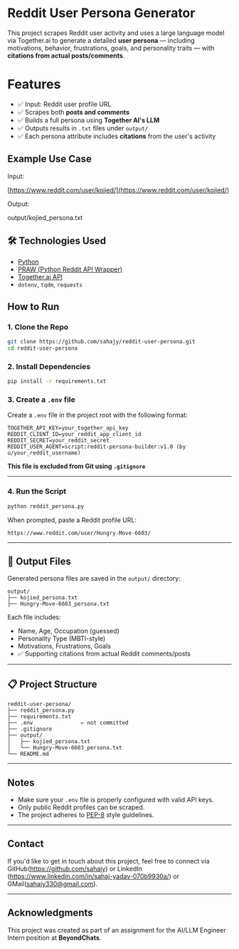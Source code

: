 # Reddit User Persona Generator

This project scrapes Reddit user activity and uses a large language model via Together.ai to generate a detailed **user persona** — including motivations, behavior, frustrations, goals, and personality traits — with **citations from actual posts/comments**.

# Features

- ✅ Input: Reddit user profile URL
- ✅ Scrapes both **posts and comments**
- ✅ Builds a full persona using **Together AI's LLM**
- ✅ Outputs results in `.txt` files under `output/`
- ✅ Each persona attribute includes **citations** from the user's activity

## Example Use Case

Input:


[https://www.reddit.com/user/kojied/](https://www.reddit.com/user/kojied/)


Output:

output/kojied\_persona.txt


## 🛠️ Technologies Used

- [Python](https://www.python.org/)
- [PRAW (Python Reddit API Wrapper)](https://praw.readthedocs.io/)
- [Together.ai API](https://docs.together.ai/)
- `dotenv`, `tqdm`, `requests`


##  How to Run

### 1. Clone the Repo

```bash
git clone https://github.com/sahajy/reddit-user-persona.git
cd reddit-user-persona
````

### 2. Install Dependencies

```bash
pip install -r requirements.txt
```

### 3. Create a `.env` file

Create a `.env` file in the project root with the following format:

```env
TOGETHER_API_KEY=your_together_api_key
REDDIT_CLIENT_ID=your_reddit_app_client_id
REDDIT_SECRET=your_reddit_secret
REDDIT_USER_AGENT=script:reddit-persona-builder:v1.0 (by u/your_reddit_username)
```

 **This file is excluded from Git using `.gitignore`**

---

### 4. Run the Script

```bash
python reddit_persona.py
```

When prompted, paste a Reddit profile URL:

```
https://www.reddit.com/user/Hungry-Move-6603/
```

---

## 📂 Output Files

Generated persona files are saved in the `output/` directory:

```
output/
├── kojied_persona.txt
├── Hungry-Move-6603_persona.txt
```

Each file includes:

* Name, Age, Occupation (guessed)
* Personality Type (MBTI-style)
* Motivations, Frustrations, Goals
* ✅ Supporting citations from actual Reddit comments/posts

---

## 📋 Project Structure

```
reddit-user-persona/
├── reddit_persona.py
├── requirements.txt
├── .env               ← not committed
├── .gitignore
├── output/
│   ├── kojied_persona.txt
│   └── Hungry-Move-6603_persona.txt
└── README.md
```

---

##  Notes

* Make sure your `.env` file is properly configured with valid API keys.
* Only public Reddit profiles can be scraped.
* The project adheres to [PEP-8](https://peps.python.org/pep-0008/) style guidelines.

---

## Contact

If you'd like to get in touch about this project, feel free to connect via GitHub(https://github.com/sahajy) or LinkedIn (https://www.linkedin.com/in/sahaj-yadav-070b9930a/) or GMail(sahajy330@gmail.com).

---

##  Acknowledgments

This project was created as part of an assignment for the AI/LLM Engineer Intern position at **BeyondChats**.

````
